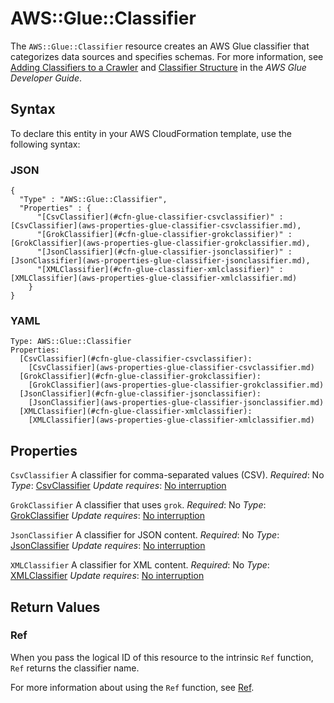# AWS::Glue::Classifier<a name="aws-resource-glue-classifier"></a>

The `AWS::Glue::Classifier` resource creates an AWS Glue classifier that categorizes data sources and specifies schemas\. For more information, see [Adding Classifiers to a Crawler](https://docs.aws.amazon.com/glue/latest/dg/add-classifier.html) and [Classifier Structure](https://docs.aws.amazon.com/glue/latest/aws-glue-api-crawler-classifiers.html#aws-glue-api-crawler-classifiers-Classifier) in the *AWS Glue Developer Guide*\.

## Syntax<a name="aws-resource-glue-classifier-syntax"></a>

To declare this entity in your AWS CloudFormation template, use the following syntax:

### JSON<a name="aws-resource-glue-classifier-syntax.json"></a>

```
{
  "Type" : "AWS::Glue::Classifier",
  "Properties" : {
      "[CsvClassifier](#cfn-glue-classifier-csvclassifier)" : [CsvClassifier](aws-properties-glue-classifier-csvclassifier.md),
      "[GrokClassifier](#cfn-glue-classifier-grokclassifier)" : [GrokClassifier](aws-properties-glue-classifier-grokclassifier.md),
      "[JsonClassifier](#cfn-glue-classifier-jsonclassifier)" : [JsonClassifier](aws-properties-glue-classifier-jsonclassifier.md),
      "[XMLClassifier](#cfn-glue-classifier-xmlclassifier)" : [XMLClassifier](aws-properties-glue-classifier-xmlclassifier.md)
    }
}
```

### YAML<a name="aws-resource-glue-classifier-syntax.yaml"></a>

```
Type: AWS::Glue::Classifier
Properties:
  [CsvClassifier](#cfn-glue-classifier-csvclassifier):
    [CsvClassifier](aws-properties-glue-classifier-csvclassifier.md)
  [GrokClassifier](#cfn-glue-classifier-grokclassifier):
    [GrokClassifier](aws-properties-glue-classifier-grokclassifier.md)
  [JsonClassifier](#cfn-glue-classifier-jsonclassifier):
    [JsonClassifier](aws-properties-glue-classifier-jsonclassifier.md)
  [XMLClassifier](#cfn-glue-classifier-xmlclassifier):
    [XMLClassifier](aws-properties-glue-classifier-xmlclassifier.md)
```

## Properties<a name="aws-resource-glue-classifier-properties"></a>

`CsvClassifier`  <a name="cfn-glue-classifier-csvclassifier"></a>
A classifier for comma\-separated values \(CSV\)\.
*Required*: No
*Type*: [CsvClassifier](aws-properties-glue-classifier-csvclassifier.md)
*Update requires*: [No interruption](https://docs.aws.amazon.com/AWSCloudFormation/latest/UserGuide/using-cfn-updating-stacks-update-behaviors.html#update-no-interrupt)

`GrokClassifier`  <a name="cfn-glue-classifier-grokclassifier"></a>
A classifier that uses `grok`\.
*Required*: No
*Type*: [GrokClassifier](aws-properties-glue-classifier-grokclassifier.md)
*Update requires*: [No interruption](https://docs.aws.amazon.com/AWSCloudFormation/latest/UserGuide/using-cfn-updating-stacks-update-behaviors.html#update-no-interrupt)

`JsonClassifier`  <a name="cfn-glue-classifier-jsonclassifier"></a>
A classifier for JSON content\.
*Required*: No
*Type*: [JsonClassifier](aws-properties-glue-classifier-jsonclassifier.md)
*Update requires*: [No interruption](https://docs.aws.amazon.com/AWSCloudFormation/latest/UserGuide/using-cfn-updating-stacks-update-behaviors.html#update-no-interrupt)

`XMLClassifier`  <a name="cfn-glue-classifier-xmlclassifier"></a>
A classifier for XML content\.
*Required*: No
*Type*: [XMLClassifier](aws-properties-glue-classifier-xmlclassifier.md)
*Update requires*: [No interruption](https://docs.aws.amazon.com/AWSCloudFormation/latest/UserGuide/using-cfn-updating-stacks-update-behaviors.html#update-no-interrupt)

## Return Values<a name="aws-resource-glue-classifier-return-values"></a>

### Ref<a name="aws-resource-glue-classifier-return-values-ref"></a>

 When you pass the logical ID of this resource to the intrinsic `Ref` function, `Ref` returns the classifier name\.

For more information about using the `Ref` function, see [Ref](https://docs.aws.amazon.com/AWSCloudFormation/latest/UserGuide/intrinsic-function-reference-ref.html)\.
